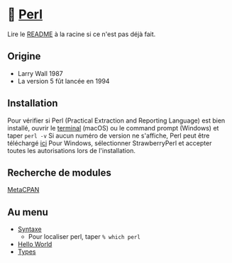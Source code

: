 # 🐫 [Perl](https://www.perl.org)

Lire le [README](../README.md) à la racine si ce n'est pas déjà fait.

## Origine
- Larry Wall 1987
- La version 5 fût lancée en 1994

## Installation
Pour vérifier si Perl (Practical Extraction and Reporting Language) est bien installé, ouvrir le [terminal](https://support.apple.com/fr-ca/guide/terminal/) (macOS) ou le command prompt (Windows) et taper `perl -v` Si aucun numéro de version ne s'affiche, Perl peut être téléchargé [ici](https://www.perl.org/get.html) Pour Windows, sélectionner StrawberryPerl et accepter toutes les autorisations lors de l'installation. 

## Recherche de modules
[MetaCPAN](https://metacpan.org)  

## Au menu
- [Syntaxe](syntaxe.pl)
    - Pour localiser perl, taper ```% which perl```
- [Hello World](hw.pl)
- [Types](types.md)